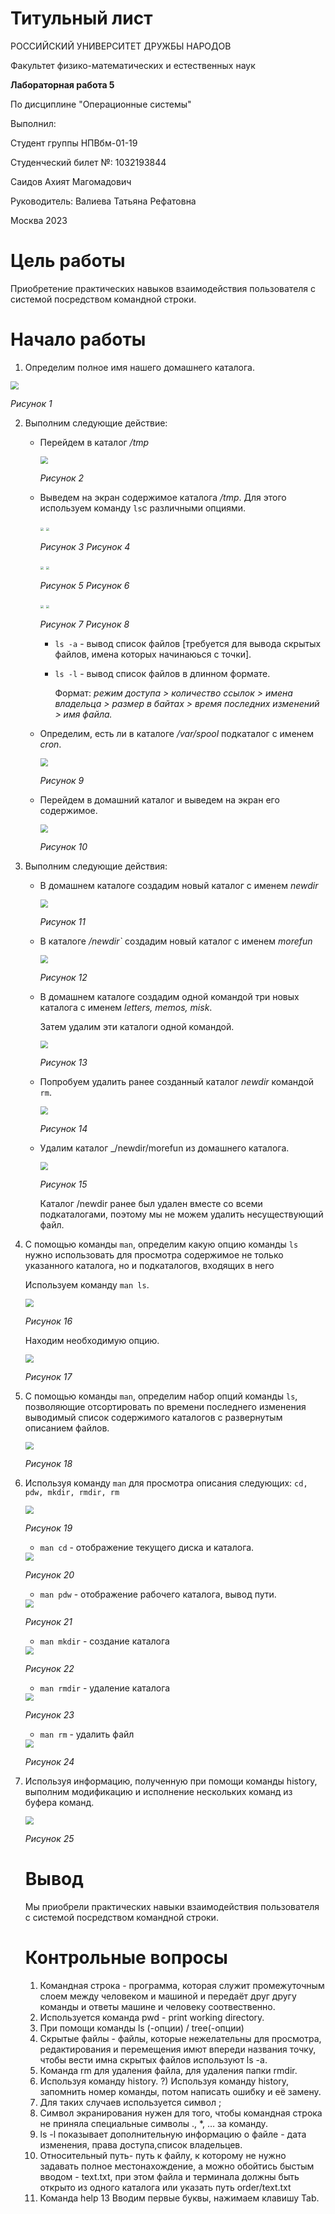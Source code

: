 # Титульный лист

РОССИЙСКИЙ УНИВЕРСИТЕТ ДРУЖБЫ НАРОДОВ

Факультет физико-математических и естественных наук









**Лабораторная работа 5**

По дисциплине "Операционные системы"













Выполнил:

Студент группы НПВбм-01-19

Студенческий билет №: 1032193844 

Саидов Ахият Магомадович

Руководитель: Валиева Татьяна Рефатовна























Москва 2023



# Цель работы

Приобретение практических навыков взаимодействия пользователя с системой посредством командной строки.

# Начало работы

1) Определим полное имя нашего домашнего каталога.

<img src="https://github.com/Akhiyat/Laboratory-work/blob/main/Lab05/creencast/%D0%A0%D0%B8%D1%811.JPG?raw=true" style="zoom:80%;" />

_Рисунок 1_

2) Выполним следующие действие:

   * Перейдем в каталог _/tmp_

     <img src="https://github.com/Akhiyat/Laboratory-work/blob/main/Lab05/creencast/%D0%A0%D0%B8%D1%812.JPG?raw=true" style="zoom:80%;" /> 

     _Рисунок 2_

   * Выведем на экран содержимое каталога  _/tmp_. Для этого используем команду `ls`с различными опциями.

     <img src="https://github.com/Akhiyat/Laboratory-work/blob/main/Lab05/creencast/%D0%A0%D0%B8%D1%813.JPG?raw=true" style="zoom: 33%;" />	 <img src="https://github.com/Akhiyat/Laboratory-work/blob/main/Lab05/creencast/%D0%A0%D0%B8%D1%814.JPG?raw=true" style="zoom: 33%;" />

     _Рисунок 3_												_Рисунок 4_

     <img src="https://github.com/Akhiyat/Laboratory-work/blob/main/Lab05/creencast/%D0%A0%D0%B8%D1%815.JPG?raw=true" style="zoom:33%;" />	 <img src="https://github.com/Akhiyat/Laboratory-work/blob/main/Lab05/creencast/%D0%A0%D0%B8%D1%816.JPG?raw=true" style="zoom:33%;" />

     _Рисунок 5_												_Рисунок 6_

     <img src="https://github.com/Akhiyat/Laboratory-work/blob/main/Lab05/creencast/%D0%A0%D0%B8%D1%817.JPG?raw=true" style="zoom:33%;" />	 <img src="https://github.com/Akhiyat/Laboratory-work/blob/main/Lab05/creencast/%D0%A0%D0%B8%D1%818.JPG?raw=true" style="zoom:33%;" />

     _Рисунок 7_ 												_Рисунок 8_

     * `ls -a` - вывод список файлов [требуется для вывода скрытых файлов, имена которых начинаюься с точки].

     * `ls -l` - вывод список файлов в длинном формате. 

       Формат: _режим доступа > количество ссылок > имена владельца > размер в байтах > время последних изменений > имя файла._

   * Определим, есть ли в каталоге _/var/spool_ подкаталог с именем _cron_.

     <img src="https://github.com/Akhiyat/Laboratory-work/blob/main/Lab05/creencast/%D0%A0%D0%B8%D1%819.JPG?raw=true" style="zoom: 80%;" />

     _Рисунок 9_

   * Перейдем в домашний каталог и выведем на экран его содержимое.

     <img src="https://github.com/Akhiyat/Laboratory-work/blob/main/Lab05/creencast/%D0%A0%D0%B8%D1%8110.JPG?raw=true" style="zoom: 80%;" />

     _Рисунок 10_

3) Выполним следующие действия: 

   * В домашнем каталоге создадим новый каталог с именем _newdir_

     <img src="https://github.com/Akhiyat/Laboratory-work/blob/main/Lab05/creencast/%D0%A0%D0%B8%D1%8111.JPG?raw=true" style="zoom:80%;" />

     _Рисунок 11_

   * В каталоге _/newdir`_ создадим новый каталог с именем _morefun_

     <img src="https://github.com/Akhiyat/Laboratory-work/blob/main/Lab05/creencast/%D0%A0%D0%B8%D1%8112.JPG?raw=true" style="zoom:80%;" />

     _Рисунок 12_ 

   * В домашнем каталоге создадим одной командой три новых каталога с именем _letters, memos, misk_.

     Затем удалим эти каталоги одной командой.

     <img src="https://github.com/Akhiyat/Laboratory-work/blob/main/Lab05/creencast/%D0%A0%D0%B8%D1%8113.JPG?raw=true" style="zoom:80%;" />

     _Рисунок 13_

   * Попробуем удалить ранее созданный каталог _newdir_ командой `rm`.

     <img src="https://github.com/Akhiyat/Laboratory-work/blob/main/Lab05/creencast/%D0%A0%D0%B8%D1%8114.JPG?raw=true" style="zoom:80%;" />

     _Рисунок 14_

   * Удалим каталог _/newdir/morefun из домашнего каталога.

     <img src="https://github.com/Akhiyat/Laboratory-work/blob/main/Lab05/creencast/%D0%A0%D0%B8%D1%8115.JPG?raw=true" style="zoom:80%;" />

     _Рисунок 15_

     Каталог /newdir ранее был удален вместе со всеми подкаталогами, поэтому мы не можем удалить несуществующий файл.

4) С помощью команды `man`, определим какую опцию команды `ls` нужно использовать для просмотра содержимое не только указанного каталога, но и подкаталогов, входящих в него

   Используем команду `man ls`.

   <img src="https://github.com/Akhiyat/Laboratory-work/blob/main/Lab05/creencast/%D0%A0%D0%B8%D1%8116.JPG?raw=true" style="zoom:80%;" />

   _Рисунок 16_

   Находим необходимую опцию.

   <img src="https://github.com/Akhiyat/Laboratory-work/blob/main/Lab05/creencast/%D0%A0%D0%B8%D1%8117.JPG?raw=true" style="zoom:80%;" />

   _Рисунок 17_

5) С помощью команды `man`, определим набор опций команды `ls`, позволяющие отсортировать по времени последнего изменения выводимый список содержимого каталогов с развернутым описанием файлов.

   <img src="https://github.com/Akhiyat/Laboratory-work/blob/main/Lab05/creencast/%D0%A0%D0%B8%D1%8118.JPG?raw=true" style="zoom:80%;" />

   _Рисунок 18_

6) Используя команду `man` для просмотра описания следующих: `cd, pdw, mkdir, rmdir, rm`

   <img src="https://github.com/Akhiyat/Laboratory-work/blob/main/Lab05/creencast/%D0%A0%D0%B8%D1%8119.JPG?raw=true" style="zoom:80%;" />

   _Рисунок 19_

   * `man cd` - отображение текущего диска и каталога.

   <img src="https://github.com/Akhiyat/Laboratory-work/blob/main/Lab05/creencast/%D0%A0%D0%B8%D1%8120.JPG?raw=true" style="zoom:80%;" />

   _Рисунок 20_

   * `man pdw` - отображение рабочего каталога, вывод пути.

   <img src="https://github.com/Akhiyat/Laboratory-work/blob/main/Lab05/creencast/%D0%A0%D0%B8%D1%8121.JPG?raw=true" style="zoom:80%;" />

   _Рисунок 21_

   * `man mkdir` - создание каталога

   <img src="https://github.com/Akhiyat/Laboratory-work/blob/main/Lab05/creencast/%D0%A0%D0%B8%D1%8122.JPG?raw=true" style="zoom:80%;" />

   _Рисунок 22_

   * `man rmdir` - удаление каталога

   <img src="https://github.com/Akhiyat/Laboratory-work/blob/main/Lab05/creencast/%D0%A0%D0%B8%D1%8123.JPG?raw=true" style="zoom:80%;" />

   _Рисунок 23_

   * `man rm` - удалить файл

   <img src="https://github.com/Akhiyat/Laboratory-work/blob/main/Lab05/creencast/%D0%A0%D0%B8%D1%8124.JPG?raw=true" style="zoom:80%;" />

   _Рисунок 24_

7. Используя информацию, полученную при помощи команды history, выполним модификацию и исполнение нескольких команд из буфера команд.

   <img src="https://github.com/Akhiyat/Laboratory-work/blob/main/Lab05/creencast/%D0%A0%D0%B8%D1%8125.JPG?raw=true" style="zoom:80%;" />

   _Рисунок 25_

   # Вывод

   Мы приобрели практических навыки взаимодействия пользователя с системой посредством командной строки.

   # Контрольные вопросы

   1. Командная строка - программа, которая служит промежуточным слоем между человеком и машиной и передаёт друг другу команды и ответы машине и человеку соотвественно.
   2. Используется команда pwd - print working directory.
   3. При помощи команды ls (-опции) / tree(-опции)
   4. Скрытые файлы - файлы, которые нежелательны для просмотра, редактирования и перемещения имют впереди названия точку, чтобы вести имна скрытых файлов используют ls -a.
   5. Команда rm для удаления файла, для удаления папки rmdir.
   6. Используя команду history. ?) Используя команду history, запомнить номер команды, потом написать ошибку и её замену.
   7. Для таких случаев используется символ ;
   8. Символ экранирования нужен для того, чтобы командная строка не приняла специальные символы ., *, … за команду.
   9. ls -l показывает дополнительную информацию о файле - дата изменения, права доступа,список владельцев.
   10. Относительный путь- путь к файлу, к которому не нужно задавать полное местонахождение, а можно обойтись быстым вводом - text.txt, при этом файла и терминала должны быть открыто из одного каталога или указать путь order/text.txt
   11. Команда help 13 Вводим первые буквы, нажимаем клавишу Tab.
